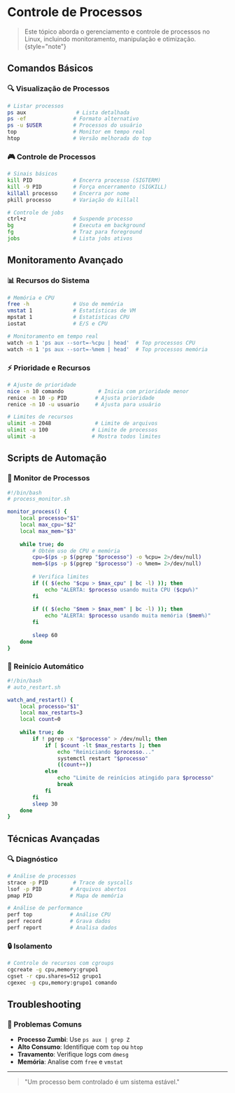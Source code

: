 # Controle de Processos

> Este tópico aborda o gerenciamento e controle de processos no Linux, incluindo monitoramento, manipulação e otimização.
> {style="note"}

## Comandos Básicos

### 🔍 Visualização de Processos
```bash
# Listar processos
ps aux                # Lista detalhada
ps -ef               # Formato alternativo
ps -u $USER          # Processos do usuário
top                  # Monitor em tempo real
htop                 # Versão melhorada do top
```

### 🎮 Controle de Processos
```bash
# Sinais básicos
kill PID             # Encerra processo (SIGTERM)
kill -9 PID          # Força encerramento (SIGKILL)
killall processo     # Encerra por nome
pkill processo       # Variação do killall

# Controle de jobs
ctrl+z               # Suspende processo
bg                   # Executa em background
fg                   # Traz para foreground
jobs                 # Lista jobs ativos
```

## Monitoramento Avançado

### 📊 Recursos do Sistema
```bash
# Memória e CPU
free -h              # Uso de memória
vmstat 1             # Estatísticas de VM
mpstat 1             # Estatísticas CPU
iostat               # E/S e CPU

# Monitoramento em tempo real
watch -n 1 'ps aux --sort=-%cpu | head'  # Top processos CPU
watch -n 1 'ps aux --sort=-%mem | head'  # Top processos memória
```

### ⚡ Prioridade e Recursos
```bash
# Ajuste de prioridade
nice -n 10 comando           # Inicia com prioridade menor
renice -n 10 -p PID         # Ajusta prioridade
renice -n 10 -u usuario     # Ajusta para usuário

# Limites de recursos
ulimit -n 2048              # Limite de arquivos
ulimit -u 100              # Limite de processos
ulimit -a                  # Mostra todos limites
```

## Scripts de Automação

### 🤖 Monitor de Processos
```bash
#!/bin/bash
# process_monitor.sh

monitor_process() {
    local processo="$1"
    local max_cpu="$2"
    local max_mem="$3"
    
    while true; do
        # Obtém uso de CPU e memória
        cpu=$(ps -p $(pgrep "$processo") -o %cpu= 2>/dev/null)
        mem=$(ps -p $(pgrep "$processo") -o %mem= 2>/dev/null)
        
        # Verifica limites
        if (( $(echo "$cpu > $max_cpu" | bc -l) )); then
            echo "ALERTA: $processo usando muita CPU ($cpu%)"
        fi
        
        if (( $(echo "$mem > $max_mem" | bc -l) )); then
            echo "ALERTA: $processo usando muita memória ($mem%)"
        fi
        
        sleep 60
    done
}
```

### 🔄 Reinício Automático
```bash
#!/bin/bash
# auto_restart.sh

watch_and_restart() {
    local processo="$1"
    local max_restarts=3
    local count=0
    
    while true; do
        if ! pgrep -x "$processo" > /dev/null; then
            if [ $count -lt $max_restarts ]; then
                echo "Reiniciando $processo..."
                systemctl restart "$processo"
                ((count++))
            else
                echo "Limite de reinícios atingido para $processo"
                break
            fi
        fi
        sleep 30
    done
}
```

## Técnicas Avançadas

### 🔍 Diagnóstico
```bash
# Análise de processos
strace -p PID        # Trace de syscalls
lsof -p PID         # Arquivos abertos
pmap PID            # Mapa de memória

# Análise de performance
perf top            # Análise CPU
perf record         # Grava dados
perf report         # Analisa dados
```

### 🔒 Isolamento
```bash
# Controle de recursos com cgroups
cgcreate -g cpu,memory:grupo1
cgset -r cpu.shares=512 grupo1
cgexec -g cpu,memory:grupo1 comando
```

## Troubleshooting

### 🔧 Problemas Comuns
- **Processo Zumbi**: Use `ps aux | grep Z`
- **Alto Consumo**: Identifique com `top` ou `htop`
- **Travamento**: Verifique logs com `dmesg`
- **Memória**: Analise com `free` e `vmstat`

---

> "Um processo bem controlado é um sistema estável."
